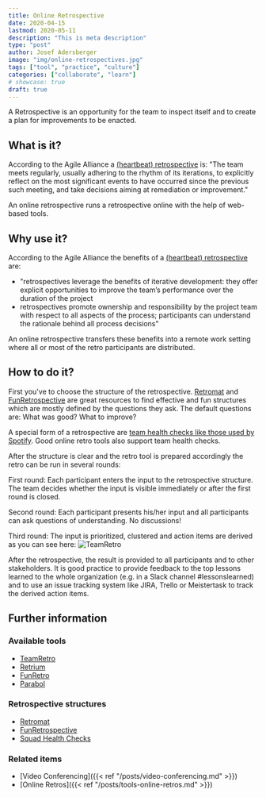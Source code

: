 ```yaml
---
title: Online Retrospective
date: 2020-04-15
lastmod: 2020-05-11
description: "This is meta description"
type: "post"
author: Josef Adersberger
image: "img/online-retrospectives.jpg"
tags: ["tool", "practice", "culture"]
categories: ["collaborate", "learn"]
# showcase: true
draft: true
---
```


A Retrospective is an opportunity for the team to inspect itself and to create a plan for improvements to be enacted.

<!--more-->

## What is it?

According to the Agile Alliance a [(heartbeat) retrospective](https://www.agilealliance.org/glossary/heartbeatretro/) is: "The team meets regularly, usually adhering to the rhythm of its iterations, to explicitly reflect on the most significant events to have occurred since the previous such meeting, and take decisions aiming at remediation or improvement."

An online retrospective runs a retrospective online with the help of web-based tools.
 
## Why use it?

According to the Agile Alliance the benefits of a [(heartbeat) retrospective](https://www.agilealliance.org/glossary/heartbeatretro/) are:
 * "retrospectives leverage the benefits of iterative development: they offer explicit opportunities to improve the team’s performance over the duration of the project
 * retrospectives promote ownership and responsibility by the project team with respect to all aspects of the process; participants can understand the rationale behind all process decisions"
 
An online retrospective transfers these benefits into a remote work setting where all or most of the retro participants are distributed.

## How to do it?

First you've to choose the structure of the retrospective. [Retromat](https://retromat.org/en) and [FunRetrospective](https://www.funretrospectives.com) are great resources to find effective and fun structures which are mostly defined by the questions they ask. The default questions are: What was good? What to improve? 
   
A special form of a retrospective are [team health checks like those used by Spotify](https://labs.spotify.com/2014/09/16/squad-health-check-model). Good online retro tools also support team health checks.

After the structure is clear and the retro tool is prepared accordingly the retro can be run in several rounds:

First round: Each participant enters the input to the retrospective structure. The team decides whether the input is visible immediately or after the first round is closed.

Second round: Each participant presents his/her input and all participants can ask questions of understanding. No discussions!

Third round: The input is prioritized, clustered and action items are derived as you can see here:
![TeamRetro](/img/online-retro.jpg)


After the retrospective, the result is provided to all participants and to other stakeholders. It is good practice to provide feedback to the top lessons learned to the whole organization (e.g. in a Slack channel #lessonslearned) and to use an issue tracking system like JIRA, Trello or Meistertask to track the derived action items.
   
## Further information

### Available tools

 * [TeamRetro](https://www.teamretro.com)
 * [Retrium](https://www.retrium.com)
 * [FunRetro](https://funretro.io)
 * [Parabol](https://www.parabol.co)
 
### Retrospective structures
 * [Retromat](https://retromat.org/en)
 * [FunRetrospective](https://www.funretrospectives.com)
 * [Squad Health Checks](https://labs.spotify.com/2014/09/16/squad-health-check-model)

### Related items

* [Video Conferencing]({{< ref "/posts/video-conferencing.md" >}})
* [Online Retros]({{< ref "/posts/tools-online-retros.md" >}})


